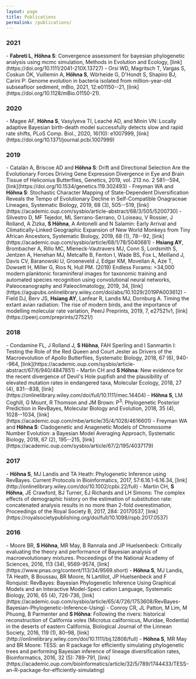 ```yaml
---
layout: page
title: Publications
permalink: /publications/
---
```


<h3>2021</h3>
- <strong>Fabreti L</strong>, <strong>Höhna S</strong>: Convergence assessment for bayesian phylogenetic analysis using mcmc simulation, Methods in Evolution and Ecology, [link](https://doi.org/10.1111/2041-210X.13727)
- Orsi WD, Magritsch T, Vargas S, Coskun ÖK, Vuillemin A, <strong>Höhna S</strong>, Wörheide G, D'Hondt S, Shapiro BJ, Carini P: Genome evolution in bacteria isolated from million-year-old subseafloor sediment, mBio, 2021, 12:e01150--21, [link](https://doi.org/10.1128/mBio.01150-21).

<h3>2020</h3>
- Magee AF, <strong>Höhna S</strong>, Vasylyeva TI, Leaché AD, and Minin VN: Locally adaptive Bayesian birth-death model successfully detects slow and rapid rate shifts, PLoS Comp. Biol., 2020, 16(10): e1007999, [link](https://doi.org/10.1371/journal.pcbi.1007999)


<h3>2019</h3>
- Catalán A, Briscoe AD and <strong>Höhna S</strong>: Drift and Directional Selection Are the Evolutionary Forces Driving Gene Expression Divergence in Eye and Brain Tissue of Heliconius Butterflies, Genetics, 2019, vol. 213 no. 2 581--594, [link](https://doi.org/10.1534/genetics.119.302493)
- Freyman WA and <strong>Höhna S</strong>: Stochastic Character Mapping of State-Dependent Diversification Reveals the Tempo of Evolutionary Decline in Self-Compatible Onagraceae Lineages, Systematic Biology, 2019, 68 (3), 505--519, [link](https://academic.oup.com/sysbio/article-abstract/68/3/505/5200730)
- Silvestro D, MF Tejedor, ML Serrano-Serrano, O Loiseau, V Rossier, J Rolland, A Zizka, <strong>S Höhna</strong>, A Antonelli and N Salamin: Early Arrival and Climatically-Linked Geographic Expansion of New World Monkeys from Tiny African Ancestors, Systematic Biology, 2019, 68 (1), 78--92, [link](https://academic.oup.com/sysbio/article/68/1/78/5040681)
- <strong>Hsiang AY</strong>, Brombacher A, Rillo MC, Mleneck-Vautravers MJ, Conn S, Lordsmith S, Jentzen A, Henehan MJ, Metcalfe B, Fenton I, Wade BS, Fox L, Meilland J, Davis CV, Baranowski U, Groeneveld J, Edgar KM, Movellan A, Aze T, Dowsett H, Miller G, Rios N, Hull PM. (2019) Endless Forams: >34,000 modern planktonic foraminiferal images for taxonomic training and automated species recognition using convolutional neural networks, Paleoceanography and Paleoclimatology, 2019, 34, [link](https://agupubs.onlinelibrary.wiley.com/doi/abs/10.1029/2019PA003612)
- Field DJ, Berv JS, <strong>Hsiang AY</strong>, Lanfear R, Landis MJ, Dornburg A. Timing the extant avian radiation: The rise of modern birds, and the importance of modelling molecular rate variation, PeerJ Preprints, 2019, 7, e27521v1, [link](https://peerj.com/preprints/27521/)

<h3>2018</h3>
- Condamine FL, J Rolland J, <strong>S Höhna</strong>, FAH Sperling and I Sanmartin I: Testing the Role of the Red Queen and Court Jester as Drivers of the Macroevolution of Apollo Butterflies, Systematic Biology, 2018, 67 (6), 940--964, [link](https://academic.oup.com/sysbio/article-abstract/67/6/940/4847851)
- Martin CH and <strong>S Höhna</strong>: New evidence for the recent divergence of Devil's Hole pupfish and the plausibility of elevated mutation rates in endangered taxa, Molecular Ecology, 2018, 27 (4), 831--838, [link](https://onlinelibrary.wiley.com/doi/full/10.1111/mec.14404)
- <strong>Höhna S</strong>, LM Coghill, G Mount, R Thomson and JM Brown: P<sup>3</sup>: Phylogenetic Posterior Prediction in RevBayes, Molecular Biology and Evolution, 2018, 35 (4), 1028--1034, [link](https://academic.oup.com/mbe/article/35/4/1028/4616601)
- Freyman WA and <strong>Höhna S</strong>: Cladogenetic and Anagenetic Models of Chromosome Number Evolution: a Bayesian Model Averaging Approach, Systematic Biology, 2018, 67 (2), 195--215, [link](https://academic.oup.com/sysbio/article/67/2/195/4037179)


<h3>2017</h3>
- <strong>Höhna S</strong>, MJ Landis and TA Heath: Phylogenetic Inference using RevBayes. Current Protocols in Bioinformatics, 2017, 57:6.16.1-6.16.34, [link](http://onlinelibrary.wiley.com/doi/10.1002/cpbi.22/full)
- Martin CH, <strong>S Höhna</strong>, JE Crawford, BJ Turner, EJ Richards and LH Simons: The complex effects of demographic history on the estimation of substitution rate: concatenated analysis results in no more than 2-fold overestimation, Proceedings of the Royal Society B, 2017, 284: 20170537, [link](https://royalsocietypublishing.org/doi/full/10.1098/rspb.2017.0537)

<h3>2016</h3>
- Moore BR, <strong>S Höhna</strong>, MR May, B Rannala and JP Huelsenbeck: Critically evaluating the theory and performance of Bayesian analysis of macroevolutionary mixtures. Proceedings of the National Academy of Sciences, 2016, 113 (34), 9569-9574, [link](https://www.pnas.org/content/113/34/9569.short)
- <strong>Höhna S</strong>, MJ Landis, TA Heath, B Boussau, BR Moore, N Lartillot, JP Huelsenbeck and F Ronquist: RevBayes: Bayesian Phylogenetic Inference Using Graphical Models and an Interactive Model-Speci cation Language, Systematic Biology, 2016, 65 (4), 726-736, [link](https://academic.oup.com/sysbio/article/65/4/726/1753608/RevBayes-Bayesian-Phylogenetic-Inference-Using)
- Conroy CR, JL Patton, M Lim, M Phuong, B Parmenter and <strong>S Höhna</strong>: Following the rivers: historical reconstruction of California voles (Microtus californicus, Muridae, Rodentia) in the deserts of eastern California, Biological Journal of the Linnean Society, 2016, 119 (1), 80–98, [link](http://onlinelibrary.wiley.com/doi/10.1111/bij.12808/full)
- <strong>Höhna S</strong>, MR May and BR Moore: TESS: an R package for efficiently simulating phylogenetic trees and performing Bayesian inference of lineage diversification rates, Bioinformatics, 2016, 32 (5): 789-791, [link](https://academic.oup.com/bioinformatics/article/32/5/789/1744433/TESS-an-R-package-for-efficiently-simulating)
